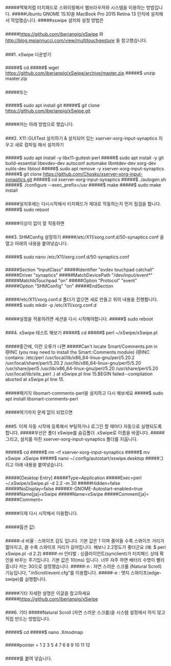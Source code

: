 #####맥북처럼 터치패드로 스와이핑해서 웹브라우저와 시스템을 이용하는 방법입니다.
#####Ubuntu GNOME 15.10을 MacBook Pro 2015 Retina 13 인치에 설치해서 작업했습니다.
#####xswipe 설치와 설정 방법은
#####
#####https://github.com/iberianpig/xSwipe 와 http://blog.mpiannucci.com/view/multitouchgesture 을 참고했습니다.
#####
###1. xSwipe 다운받기 
#####
#####$ cd
#####$ wget https://github.com/iberianpig/xSwipe/archive/master.zip
#####$ unzip master.zip
#####
#####또는
#####
#####$ sudo apt install git
#####$ git clone https://github.com/iberianpig/xSwipe.git
##### 
#####저는 아래 방법으로 했습니다.
#####
###2. X11::GUITest 설치하기 & 설치되어 있는 xserver-xorg-input-synaptics 지우고 새로 컴파일 해서 설치하기
#####
#####$ sudo apt install -y libx11-guitest-perl
#####$ sudo apt install -y git build-essential libevdev-dev autoconf automake libmtdev-dev xorg-dev xutils-dev libtool
#####$ sudo apt remove -y xserver-xorg-input-synaptics
#####$ git clone https://github.com/Chosko/xserver-xorg-input-synaptics.git
#####$ cd xserver-xorg-input-synaptics
#####$ ./autogen.sh
#####$ ./configure --exec_prefix=/usr
#####$ make
#####$ sudo make install
#####
#####설치후에는 다시시작해서 터치패드가 제대로 작동하는지 먼저 점검을 합니다.
#####$ sudo reboot
#####
#####이상이 없이 잘 작동하면
#####
###3. SHMConfig 설정하기
#####/etc/X11/xorg.conf.d/50-synaptics.conf 을 열고 아래의 내용을 붙여넣습니다.
#####
#####$ sudo nano /etc/X11/xorg.conf.d/50-synaptics.conf
#####
#####Section "InputClass"
#####Identifier "evdev touchpad catchall"
#####Driver "synaptics"
#####MatchDevicePath "/dev/input/event*"
#####MatchIsTouchpad "on"
#####Option "Protocol" "event"
#####Option "SHMConfig" "on"
#####EndSection
#####
#####/etc/X11/xorg.conf.d 폴더가 없으면 새로 만들고 위의 내용을 진행합니다.
#####$ sudo mkdir -p /etc/X11/xorg.conf.d
#####
#####설정을 적용하려면 세션을 다시 시작해야합니다. 
#####$ sudo reboot
#####
###4. xSwipe 테스트 해보기
#####$ cd
#####$ perl ~/xSwipe/xSwipe.pl
#####
#####중간에, 이런 오류가 나면
#####Can't locate Smart/Comments.pm in @INC (you may need to install the Smart::Comments module) (@INC contains: /etc/perl /usr/local/lib/x86_64-linux-gnu/perl/5.20.2 /usr/local/share/perl/5.20.2 /usr/lib/x86_64-linux-gnu/perl5/5.20 /usr/share/perl5 /usr/lib/x86_64-linux-gnu/perl/5.20 /usr/share/perl/5.20 /usr/local/lib/site_perl .) at xSwipe.pl line 15.BEGIN failed--compilation aborted at xSwipe.pl line 15.
#####
#####패키지 libsmart-comments-perl을 설치하고 다시 해보세요
#####$ sudo apt install libsmart-comments-perl
#####
#####여기까지 문제 없이 되었으면
#####
###5. 이제 자동 시작에 등록해서 부팅하거나 로그인 할 때마다 자동으로 실행되도록 합니다.
#####우선은 폴더 xSwipe를 숨김폴더 .xSwipe로 이름을 바꿉니다.
#####그리고, 설치를 마친 xserver-xorg-input-synaptics 폴더를 지웁니다.
#####
#####$ cd
#####$ rm -rf xserver-xorg-input-synaptics
#####$ mv xSwipe .xSwipe
#####$ nano ~/.config/autostart/xswipe.desktop
#####그리고 아래 내용을 붙여넣습니다.
#####
#####[Desktop Entry]
#####Type=Application
#####Exec=perl ~/.xSwipe/xSwipe.pl -d 2.2 -m 30
#####Hidden=false
#####NoDisplay=false
#####X-GNOME-Autostart-enabled=true
#####Name[ja]=xSwipe
#####Name=xSwipe
#####Comment[ja]=
#####Comment=
#####
#####이제 다시 시작해서 이용합니다.
#####
#####옵션 값)
#####
#####-d 비율 : 스와이프 감도 입니다. 기본 값은 1 이며 줄어들 수록 스와이프 거리가 짧아지고, 클 수록 스와이프 거리가 길어집니다. 해보니 2.2정도가 좋더군요 (예: $ perl xSwipe.pl -d 2.2)
#####-m 인터벌 : 싱클라이언트(synclient)가 터치패드 상태 확인을 바꾸는 주기입니다. 기본 값은 10(ms) 입니다. 너무 자주 하면 배터리 수명이 빨리 줍니다 저는 30으로 설정했습니다.
#####-n : 자연 스러운 스크롤 (Natural Scroll) 기능입니다, "/nScroll/event.cfg"를 이용합니다.
#####-e : 엣지 스와이프(edge-swipe)를 실행합니다. 
#####
#####기타 자세한 설명은 이글을 참고하세요
#####https://github.com/iberianpig/xSwipe
#####
###6. 기타 
#####Natural Scroll (자연 스러운 스크롤)을 시스템 설정에서 하지 않고 직접 만드는 방법입니다.
#####
#####$ cd
#####$ nano .Xmodmap
#####
#####pointer = 1 2 3 5 4 7 6 8 9 10 11 12
#####
#####를 붙여 넣습니다.
